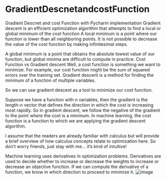 # GradientDescnetandcostFunction
Gradient Descnet and cost Function with Pycharm implementation
Gradient descent is an efficient optimization algorithm that attempts to find a local or global minimum of the cost function
A local minimum is a point where our function is lower than all neighboring points. It is not possible to decrease the value of the cost function by making infinitesimal steps.

A global minimum is a point that obtains the absolute lowest value of our function, but global minima are difficult to compute in practice.
Cost Function vs Gradient descent
Well, a cost function is something we want to minimize. For example, our cost function might be the sum of squared errors over the training set. Gradient descent is a method for finding the minimum of a function of multiple variables.

So we can use gradient descent as a tool to minimize our cost function.

Suppose we have a function with n variables, then the gradient is the length-n vector that defines the direction in which the cost is increasing most rapidly. So in gradient descent, we follow the negative of the gradient to the point where the cost is a minimum. In machine learning, the cost function is a function to which we are applying the gradient descent algorithm.

I assume that the readers are already familiar with calculus but will provide a brief overview of how calculus concepts relate to optimization here. So don’t worry friends, just stay with me… it’s kind of intuitive!

Machine learning uses derivatives in optimization problems. Derivatives are used to decide whether to increase or decrease the weights to increase or decrease an objective function. If we can compute the derivative of a function, we know in which direction to proceed to minimize it.
![image](https://user-images.githubusercontent.com/106056503/180407745-e7c471b8-70ad-4e11-95e7-978cb8c10a09.png)
